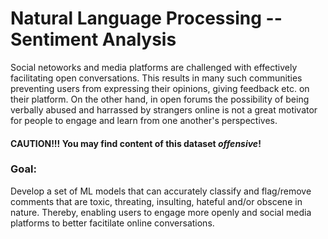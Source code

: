 # Natural Language Processing -- Sentiment Analysis

Social netoworks and media platforms are challenged with effectively facilitating open conversations. This results in many such communities preventing users from expressing their opinions, giving feedback etc. on their platform. On the other hand, in open forums the possibility of being verbally abused and harrassed by strangers online is not a great motivator for people to engage and learn from one another's perspectives.

#### CAUTION!!! You may find content of this dataset *offensive*!

### Goal:

Develop a set of ML models that can accurately classify and flag/remove comments that are toxic, threating, insulting, hateful and/or obscene in nature. Thereby, enabling users to engage more openly and social media platforms to better facitilate online conversations. 
